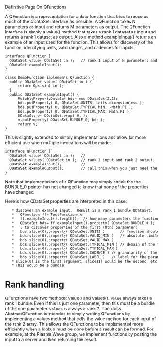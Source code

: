 Definitive Page On QFunctions

A QFunction is a representation for a data function that tries to reuse as much of the QDataSet interface as possible. A QFunction takes N parameters as input and returns M parameters as output. The QFunction interface is simply a value() method that takes a rank 1 dataset as input and returns a rank 1 dataset as output. Also a method exampleInput() returns an example of an input used for the function. This allows for discovery of the function, identifying units, valid ranges, and cadences for inputs.

~~~~~
interface QFunction {
  QDataSet value( QDataSet in );   // rank 1 input of N parameters and rank 1 output of M values.
  QDataSet exampleInput();
}
~~~~~

~~~~~
class DemoFunction implements QFunction {
  public QDataSet value( QDataSet in ) {
      return Ops.sin( in );
  }
  public QDataSet exampleInput() {
      MutablePropertyDataSet bds= new DDataSet(2,1);
      bds.putProperty( 0, QDataSet.UNITS, Units.dimensionless );
      bds.putProperty( 0, QDataSet.TYPICAL_MIN, -Math.PI );
      bds.putProperty( 0, QDataSet.TYPICAL_MAX, Math.PI );
      DDataSet v= DDataSet.wrap( 0. );
      v.putProperty( QDataSet.BUNDLE_0, bds );        
      return v;
}
~~~~~

This is slightly extended to simply implementations and allow for more efficient use when multiple invocations will be made:

~~~~~
interface QFunction {`
  QDataSet value( QDataSet in );   //
  QDataSet values( QDataSet in );  // rank 2 input and rank 2 output.
  QDataSet exampleInput();         // 
  QDataSet exampleOutput();        // call this when you just need the output.
}
~~~~~

Note that implementations of a QFunction may simply check the the BUNDLE\_0 pointer has not changed to know that none of the properties have changed.

Here is how QDataSet properties are interpreted in this case:

~~~~~
   * discover an example input.  Result is a rank 1 bundle QDataSet.
   *   QFunction ff= TestFunction();
   *   ff.exampleInput().length();  // how many parameters the function takes
   *   QDataSet bds= ff.exampleInput().property( QDataSet.BUNDLE_0 );  // get the bundle descriptor
   *   ; to discover properties of the first (0th) parameter:
   *   bds.slice(0).property( QDataSet.UNITS )       // function should handle convertible units (e.g. TimeAxes Ephemeris).
   *   bds.slice(0).property( QDataSet.VALID_MIN )   // absolute limits of domain of the function
   *   bds.slice(0).property( QDataSet.VALID_MAX )
   *   bds.slice(0).property( QDataSet.TYPICAL_MIN ) // domain of the function parameter
   *   bds.slice(0).property( QDataSet.TYPICAL_MAX )
   *   bds.slice(0).property( QDataSet.CADENCE ) // granularity of the function parameter
   *   bds.slice(0).property( QDataSet.LABEL )   // label for the parameter
   * slice(0) is the first argument, slice(1) would be the second, etc.
   * This would be a bundle.
~~~~~

Rank handling
=============

QFunctions have two methods: value() and values(). `value` always takes a rank 1 bundle. 
Even if this is just one parameter, then this must be a bundle of the one parameter. 
`values` is always a rank 2. The class AbstractQFunction is intended to simply writing 
QFunctions by implementing a values method that calls the value method for each input 
of the rank 2 array. This allows the QFunctions to be implemented more efficiently when a 
lookup must be done before a result can be formed. For example, at the Plasma Wave group, 
we implement functions by posting the input to a server and then returning the result.

